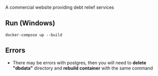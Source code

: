A commercial website providing debt relief services

## Run (Windows)
```
docker-compose up --build
```
## Errors
- There may be errors with postgres, then you will need to __delete "dbdata"__ directory and __rebuild container__ with the same command
